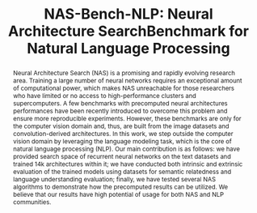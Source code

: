 ---
layout: project_page
team: dlpa
categories: dlpa

to_front: True

title: 'NAS-Bench-NLP: Neural Architecture SearchBenchmark for Natural Language Processing'
authors:
  - name: Nikita Klyuchnikov
    affiliation: '1,∗'
  - name: Ilya Trofimov
    affiliation: '1'
  - name: Ekaterina Artemova
    affiliation: '2'
  - name: Mikhail Salnikov
    affiliation: '1'
  - name: Maxim Fedorov
    affiliation: '1'
  - name: Evgeny Burnaev
    affiliation: '1'
affiliation:
  - Skolkovo Institute of Science and Technology
  - National Research University Higher School of Economics
venue: arXiv 2020

excerpt: 'We have provided search space of recurrent neural networks on the text datasets, trained 14k architectures within it, and analyzed properties of the obtained models.'

abstract: 'Neural Architecture Search (NAS) is a promising and rapidly evolving research area. Training a large number of neural networks requires an exceptional amount of computational power, which makes NAS unreachable for those researchers who have limited or no access to high-performance clusters and supercomputers. A few benchmarks with precomputed neural architectures performances have been recently introduced to overcome this problem and ensure more reproducible experiments. However, these benchmarks are only for the computer vision domain and, thus, are built from the image datasets and convolution-derived architectures. In this work, we step outside the computer vision domain by leveraging the language modeling task, which is the core of natural language processing (NLP). Our main contribution is as follows: we have provided search space of recurrent neural networks on the text datasets and trained 14k architectures within it; we have conducted both intrinsic and extrinsic evaluation of the trained models using datasets for semantic relatedness and language understanding evaluation; finally, we have tested several NAS algorithms to demonstrate how the precomputed results can be utilized. We believe that our results have high potential of usage for both NAS and NLP communities.'

thumbnail: /assets/img/projects/nas_bench_nlp/thumbnail.jpg
visual_abstract: /assets/img/projects/nas_bench_nlp/teaser-pic.jpg
visual_abstract_description: 'Architectures examples and metrics.'
#bibtex: '<span style="background-color: #F00;color: #FFF">This bibtex will be filled when the paper is published'.

materials:
    - name: Paper
      url: https://arxiv.org/pdf/2006.07116.pdf
      icon: fa fa-file-pdf-o
---